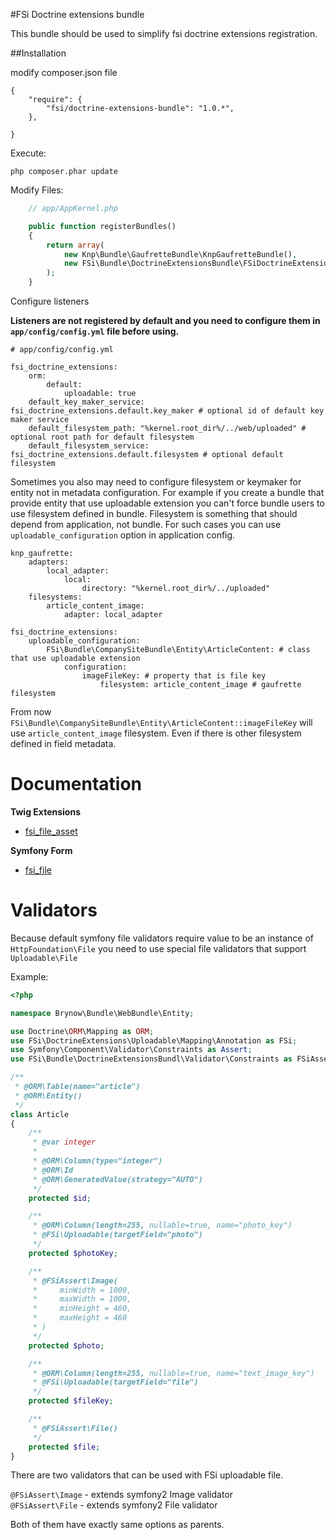 #FSi Doctrine extensions bundle

This bundle should be used to simplify fsi doctrine extensions registration.

##Installation

modify composer.json file

```
{
    "require": {
        "fsi/doctrine-extensions-bundle": "1.0.*",
    },

}
```
Execute:

```
php composer.phar update
```

Modify Files:

```php
    // app/AppKernel.php

    public function registerBundles()
    {
        return array(
            new Knp\Bundle\GaufretteBundle\KnpGaufretteBundle(),
            new FSi\Bundle\DoctrineExtensionsBundle\FSiDoctrineExtensionsBundle(),
        );
    }
```

Configure listeners

**Listeners are not registered by default and you need to configure them in ``app/config/config.yml`` file before using.**

```
# app/config/config.yml

fsi_doctrine_extensions:
    orm:
        default:
            uploadable: true
    default_key_maker_service: fsi_doctrine_extensions.default.key_maker # optional id of default key maker service
    default_filesystem_path: "%kernel.root_dir%/../web/uploaded" # optional root path for default filesystem
    default_filesystem_service: fsi_doctrine_extensions.default.filesystem # optional default filesystem
```

Sometimes you also may need to configure filesystem or keymaker for entity not in metadata configuration.
For example if you create a bundle that provide entity that use uploadable extension you can't force bundle users to
use filesystem defined in bundle. Filesystem is something that should depend from application, not bundle.
For such cases you can use ``uploadable_configuration`` option in application config.

```
knp_gaufrette:
    adapters:
        local_adapter:
            local:
                directory: "%kernel.root_dir%/../uploaded"
    filesystems:
        article_content_image:
            adapter: local_adapter

fsi_doctrine_extensions:
    uploadable_configuration:
        FSi\Bundle\CompanySiteBundle\Entity\ArticleContent: # class that use uploadable extension
            configuration:
                imageFileKey: # property that is file key
                    filesystem: article_content_image # gaufrette filesystem
```
From now ``FSi\Bundle\CompanySiteBundle\Entity\ArticleContent::imageFileKey`` will use ``article_content_image`` filesystem.
Even if there is other filesystem defined in field metadata. 

# Documentation

**Twig Extensions**  
* [fsi_file_asset](Resources/doc/twig.md)  

**Symfony Form**  
* [fsi_file](Resources/doc/form.md)  
 
# Validators 

Because default symfony file validators require value to be an instance of ``HttpFoundation\File`` you need to use
special file validators that support ``Uploadable\File``

Example: 

```php
<?php

namespace Brynow\Bundle\WebBundle\Entity;

use Doctrine\ORM\Mapping as ORM;
use FSi\DoctrineExtensions\Uploadable\Mapping\Annotation as FSi;
use Symfony\Component\Validator\Constraints as Assert;
use FSi\Bundle\DoctrineExtensionsBundl\Validator\Constraints as FSiAssert;

/**
 * @ORM\Table(name="article")
 * @ORM\Entity()
 */
class Article
{
    /**
     * @var integer
     *
     * @ORM\Column(type="integer")
     * @ORM\Id
     * @ORM\GeneratedValue(strategy="AUTO")
     */
    protected $id;

    /**
     * @ORM\Column(length=255, nullable=true, name="photo_key")
     * @FSi\Uploadable(targetField="photo")
     */
    protected $photoKey;

    /**
     * @FSiAssert\Image(
     *     minWidth = 1000,
     *     maxWidth = 1000,
     *     minHeight = 460,
     *     maxHeight = 460
     * )
     */
    protected $photo;

    /**
     * @ORM\Column(length=255, nullable=true, name="text_image_key")
     * @FSi\Uploadable(targetField="file")
     */
    protected $fileKey;

    /**
     * @FSiAssert\File()
     */
    protected $file;
}

```

There are two validators that can be used with FSi uploadable file. 

``@FSiAssert\Image`` - extends symfony2 Image validator  
``@FSiAssert\File`` - extends symfony2 File validator  

Both of them have exactly same options as parents. 
